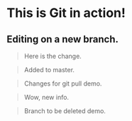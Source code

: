 # This is Git in action!

## Editing on a new branch.

> Here is the change.

> Added to master.

> Changes for git pull demo.

> Wow, new info.

> Branch to be deleted demo.
